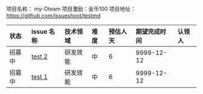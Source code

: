 
项目名称： my-Oteam 项目激励：金币100 项目地址： https://github.com/issueshoot/testmd

| 状态             | issue 名称                   | 技术领域           | 难度         | 预估人天 | 期望完成时间 | 认领人           |
|:---------------|:---------------------------|:---------------|:-----------|:-----|:-------|:--------------| 
| 招募中 | [test 2](https://github.com/issueshoot/testmd/issues/2) | 研发效能 | 中 | 6 | 9999-12-12 |  |  
| 招募中 | [test 1](https://github.com/issueshoot/testmd/issues/1) | 研发效能 | 中 | 6 | 9999-12-12 |  |  

